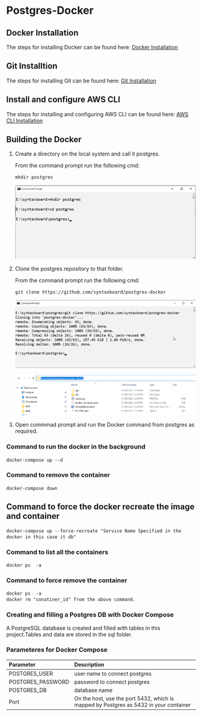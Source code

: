 # Postgres-Docker
## Docker Installation 
The steps for installing Docker can be found here:
  [Docker Installation](https://github.com/syntaxboard/docker-installation)
## Git Installtion 
The steps for installing Git can be found here:
  [Git Installation](https://github.com/syntaxboard/git-installtion)
## Install and configure AWS CLI
The steps for installing and configuring AWS CLI can be found here:
  [AWS CLI Installation](https://github.com/syntaxboard/aws-cli-installation)
## Building the Docker
1. Create a directory on the local system and call it postgres.
   
   From the command prompt run the following cmd:
   
   ```
   mkdir postgres
   
   ```   
   
    ![image](./cmd.png)
  
2. Clone the postgres repository to that folder.
   
   From the command prompt run the following cmd:
   
   ```
   git clone https://github.com/syntaxboard/postgres-docker
   
   ```
   
    ![image](./git-clone.png)
   
    ![image](/git.png)

3. Open commmad prompt and run the Docker command from postgres as required.

### Command to run the docker in the background
   ```
   docker-compose up --d
   ```
### Command to remove the container 
   ```
   docker-compose down
   ```
## Command to force the docker recreate the image and container
   ```
   docker-compose up --force-recreate "Service Name Specified in the docker in this case it db"
   ```
### Command to list all the containers
   ```
   docker ps  -a
   ```
### Command to force remove the container
   ```
   docker ps  -a
   docker rm "conatiner_id" from the above command.
   ```

### Creating and filling a Postgres DB with Docker Compose
A PostgreSQL database is created and filled with tables in this project.Tables and data are stored in the sql folder.

### Parameteres for Docker Compose
| Parameter          | Description|
| :---               |:----  | 
| POSTGRES_USER      |user name to connect postgres|
| POSTGRES_PASSWORD  |password to connect postgres|        
| POSTGRES_DB        |database name|
| Port               |On the host, use the port 5432, which is mapped by Postgres as 5432 in your container| 

